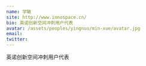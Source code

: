 ```yaml
---
name: 学敏
site: http://www.innospace.cn/
bio: 英诺创新空间冲刺用户代表
avatar: /assets/peoples/yingnuo/min-xue/avatar.jpg
email: 
twitter: 
---
```

英诺创新空间冲刺用户代表
